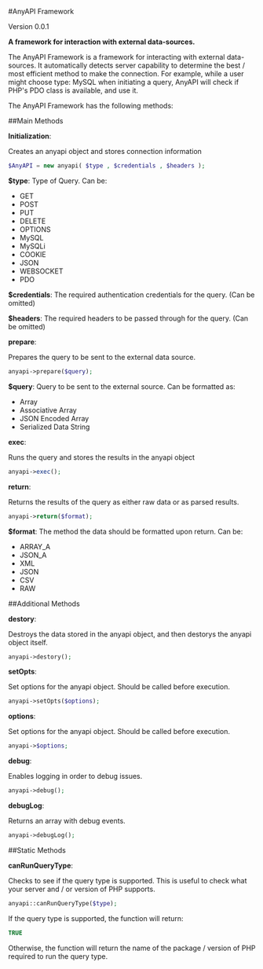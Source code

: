 #AnyAPI Framework

Version 0.0.1

**A framework for interaction with external data-sources.**

The AnyAPI Framework is a framework for interacting with external data-sources.
It automatically detects server capability to determine the best / most efficient method to make the connection.
For example, while a user might choose type: MySQL when initiating a query, AnyAPI will check if PHP's PDO class is available, and use it.

The AnyAPI Framework has the following methods:

##Main Methods

**Initialization**:

Creates an anyapi object and stores connection information

```php
$AnyAPI = new anyapi( $type , $credentials , $headers );
```

**$type**: Type of Query. Can be:

- GET
- POST
- PUT
- DELETE
- OPTIONS
- MySQL
- MySQLi
- COOKIE
- JSON
- WEBSOCKET
- PDO

**$credentials**: The required authentication credentials for the query.
(Can be omitted)

**$headers**: The required headers to be passed through for the query.
(Can be omitted)

**prepare**:

Prepares the query to be sent to the external data source.

```php
anyapi->prepare($query);
```

**$query**: Query to be sent to the external source.
Can be formatted as:

- Array
- Associative Array
- JSON Encoded Array
- Serialized Data String

**exec**:

Runs the query and stores the results in the anyapi object

```php
anyapi->exec();
```

**return**:

Returns the results of the query as either raw data or as parsed results.

```php
anyapi->return($format);
```

**$format**: The method the data should be formatted upon return. Can be:

- ARRAY_A
- JSON_A
- XML
- JSON
- CSV
- RAW

##Additional Methods

**destory**:

Destroys the data stored in the anyapi object, and then destorys the anyapi object itself.

```php
anyapi->destory();
```

**setOpts**:

Set options for the anyapi object. Should be called before execution.

```php
anyapi->setOpts($options);
```

**options**:

Set options for the anyapi object. Should be called before execution.

```php
anyapi->$options;
```

**debug**:

Enables logging in order to debug issues.

```php
anyapi->debug();
```

**debugLog**:

Returns an array with debug events.

```php
anyapi->debugLog();
```

##Static Methods

**canRunQueryType**:

Checks to see if the query type is supported. This is useful to check what your server and / or version of PHP supports.

```php
anyapi::canRunQueryType($type);
```

If the query type is supported, the function will return:
```php
TRUE
```

Otherwise, the function will return the name of the package / version of PHP required to run the query type.